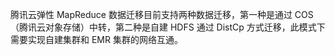 腾讯云弹性 MapReduce 数据迁移目前支持两种数据迁移，第一种是通过 COS（腾讯云对象存储）中转，第二种是自建 HDFS 通过 DistCp 方式迁移，此模式下需要实现自建集群和 EMR 集群的网络互通。

